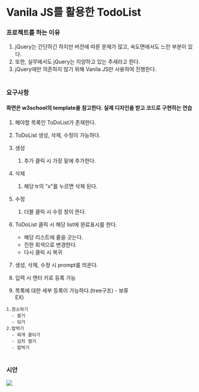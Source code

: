# Vanila JS를 활용한 TodoList

### 프로젝트를 하는 이유
1. jQuery는 간단하긴 하지만 버전에 따른 문제가 많고, 속도면에서도 느린 부분이 있다.
2. 또한, 실무에서도 jQuery는 지양하고 있는 추세라고 한다.
3. jQuery에만 의존하지 않기 위해 Vanila JS만 사용하여 진행한다.
#
### 요구사항
#### 화면은 w3school의 template을 참고한다. 실제 디자인을 받고 코드로 구현하는 연습
1. 해야할 목록인 ToDoList가 존재한다.
2. ToDoList 생성, 삭제, 수정이 가능하다.
3. 생성
   1) 추가 클릭 시 가장 밑에 추가한다.
4. 삭제
   1) 해당 tr의 "x"를 누르면 삭제 된다.
5. 수정
   1) 더블 클릭 시 수정 창이 뜬다.

6. ToDoList 클릭 시 해당 list에 완료표시를 한다.
   - 해당 리스트에 줄을 긋는다.
   - 진한 회색으로 변경한다.
   - 다시 클릭 시 복귀
7. 생성, 삭제, 수정 시 prompt를 띄운다.
8. 입력 시 엔터 키로 등록 가능
9. 목록에 대한 세부 등록이 가능하다.(tree구조) - 보류  
   EX)  
  ```
  1.청소하기
    - 쓸기
    - 닦기  
  2.밥먹기
    - 찌개 끓이기
    - 김치 썰기
    - 밥먹기
  ```
#
### 시안
<div>
   <img width="auto" height="auto" src="https://user-images.githubusercontent.com/53487385/71318532-66d39e00-24d5-11ea-8811-ea0a5699a507.PNG">
</div>
  
